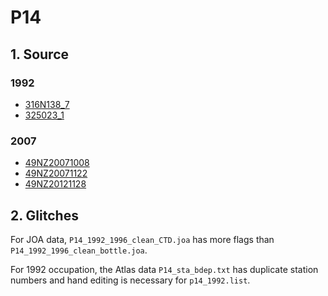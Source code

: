 # P14
## 1. Source
### 1992
+ [316N138_7](https://cchdo.ucsd.edu/cruise/316N138_7)
+ [325023_1](https://cchdo.ucsd.edu/cruise/325023_1)

### 2007
+ [49NZ20071008](https://cchdo.ucsd.edu/cruise/49NZ20071008)
+ [49NZ20071122](https://cchdo.ucsd.edu/cruise/49NZ20071122)
+ [49NZ20121128](https://cchdo.ucsd.edu/cruise/49NZ20121128)

## 2. Glitches

For JOA data, `P14_1992_1996_clean_CTD.joa` has more flags than
`P14_1992_1996_clean_bottle.joa`.

For 1992 occupation, the Atlas data `P14_sta_bdep.txt` has duplicate
station numbers and hand editing is necessary for `p14_1992.list`.
